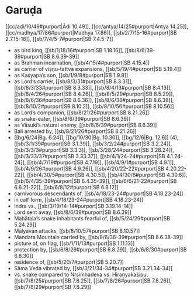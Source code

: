 # Garuḍa

[[cc/adi/10/49#purport|Ādi 10.49]], [[cc/antya/14/25#purport|Antya 14.25]], [[cc/madhya/17/86#purport|Madhya 17.86]], [[sb/2/7/15-16#purport|SB 2.7.15-16]], [[sb/7/4/5-7#purport|SB 7.4.5-7]]

* as bird king, [[sb/1/18/16#purport|SB 1.18.16]], [[sb/8/6/39-39#purport|SB 8.6.39-39]]
* as Brahman incarnation, [[sb/4/15/4#purport|SB 4.15.4]]
* as carrier of viṣṇu-tattva expansions, [[sb/5/19/4#purport|SB 5.19.4]]
* as Kaśyapa’s son, [[sb/1/9/8#purport|SB 1.9.8]]
* as Lord’s carrier, [[sb/8/3/31#purport|SB 8.3.31]], [[sb/8/3/33#purport|SB 8.3.33]], [[sb/8/4/13#purport|SB 8.4.13]], [[sb/8/4/26#purport|SB 8.4.26]], [[sb/8/5/29#purport|SB 8.5.29]], [[sb/8/6/36#purport|SB 8.6.36]], [[sb/8/6/38#purport|SB 8.6.38]], [[sb/8/10/2#purport|SB 8.10.2]], [[sb/8/10/56#purport|SB 8.10.56]]
* as Lord’s companion, [[sb/8/21/26#purport|SB 8.21.26]]
* as snake-eater, [[sb/8/6/39#purport|SB 8.6.39]]
* as Vāsukī’s natural enemy, [[sb/8/6/39#purport|SB 8.6.39]]
* Bali arrested by, [[sb/8/21/26#purport|SB 8.21.26]]
*  [[bg/6/24|Bg. 6.24]], [[bg/10/30|Bg. 10.30]], [[bg/12/6|Bg. 12.6]] (4), [[sb/3/1/39#purport|SB 3.1.39]], [[sb/3/2/24#purport|SB 3.2.24]], [[sb/3/3/3#purport|SB 3.3.3]], [[sb/3/28/24#purport|SB 3.28.24]], [[sb/3/33/37#purport|SB 3.33.37]], [[sb/4/1/24-24#purport|SB 4.1.24-24]], [[sb/4/7/19#purport|SB 4.7.19]], [[sb/4/9/1#purport|SB 4.9.1]], [[sb/4/9/26#purport|SB 4.9.26]], [[sb/4/20/22-22#purport|SB 4.20.22-22]], [[sb/4/30/5#purport|SB 4.30.5]], [[sb/4/30/6#purport|SB 4.30.6]], [[sb/6/4/35-39#purport|SB 6.4.35-39]], [[sb/6/6/21-22#purport|SB 6.6.21-22]], [[sb/6/8/12#purport|SB 6.8.12]]
* carnivorous descendants of, [[sb/4/18/23-24#purport|SB 4.18.23-24]]
* in calf form, [[sb/4/18/23-24#purport|SB 4.18.23-24]]
* Indra vs., [[sb/3/19/14-14#purport|SB 3.19.14-14]]
* Lord sent away, [[sb/8/6/39#purport|SB 8.6.39]]
* Mahātala’s snake inhabitants fearful of, [[sb/5/24/29#purport|SB 5.24.29]]
* Mālyavān attacks, [[sb/8/10/57#purport|SB 8.10.57]]
* Mandara Mountain carried by, [[sb/8/6/38-39#purport|SB 8.6.38-39]]
* picture of, on flag, [[sb/1/11/13#purport|SB 1.11.13]]
* protection by, [[sb/6/8/29#purport|SB 6.8.29]], [[sb/6/8/30#purport|SB 6.8.30]]
* residence of, [[sb/5/20/7#purport|SB 5.20.7]]
* Sāma Veda vibrated by, [[sb/3/21/34-34#purport|SB 3.21.34-34]]
* vs. snake compared to Nṛsiṁhadeva vs. Hiraṇyakaśipu, [[sb/7/8/25#purport|SB 7.8.25]], [[sb/7/8/26#purport|SB 7.8.26]], [[sb/7/8/29#purport|SB 7.8.29]]
